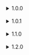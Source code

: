<details>
<summary>1.0.0</summary>
<br>
- Initial release
</details>
<br>
<details>
<summary>1.0.1</summary>
<br>
- Fixed some syntax
</details>
<br>
<details>
<summary>1.1.0</summary>
<br>
- Added Mimics (Monster)<br>
- Added Lethal (Scrap)<br>
- Added Always Hear Active Walkies (QoL)<br>
- Added Coroner (QoL)<br>
- Added Spectate Enemies (QoL)<br>
- Added LC Office (Interior)<br>
- Added Lethal Fashion (Suits)<br>
- Added Wacky Cosmetics (Cosmetics)<br>
- Added Fair AI (QoL)<br>
- Added Hold Scan Button (QoL)<br>
- Added More Head (Cosmetics)<br>
- Added Discount Alert (QoL)<br>
</details>
<br>
<details>
<summary>1.2.0</summary>
<br>
- Added Pool Rooms (Interior)<br>
- Added TeraSpace (Interior)<br>
- Added Starlancer's Moons (Moons)<br>
- Added Gordion Sect 0 (Moons/Interior)<br>
- Added Wesley's Moons (Moons)<br>
</details>
